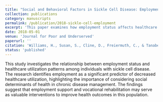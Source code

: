 ```yaml
---
title: "Social and Behavioral Factors in Sickle Cell Disease: Employment Predicts Decreased Health Care Utilization"
collection: publications
category: manuscripts
permalink: /publication/2018-sickle-cell-employment
excerpt: 'This paper examines how employment status affects healthcare utilization patterns among individuals with sickle cell disease.'
date: 2018-05-01
venue: 'Journal for Poor and Underserved'
paperurl: ''
citation: 'Williams, H., Susan, S., Cline, D., Freiermuth, C., & Tanabe, P. (2018). Social and Behavioral Factors in Sickle Cell Disease: Employment Predicts Decreased Health Care Utilization. <i>Journal for Poor and Underserved</i>, 29.'
status: 'published'
---
```


This study investigates the relationship between employment status and healthcare utilization patterns among individuals with sickle cell disease. The research identifies employment as a significant predictor of decreased healthcare utilization, highlighting the importance of considering social determinants of health in chronic disease management. The findings suggest that employment support and vocational rehabilitation may serve as valuable interventions to improve health outcomes in this population.
